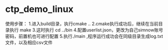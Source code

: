 # ctp_demo_linux
使用步骤：
1.进入build目录，执行cmake ..
2.cmake执行成功后，继续在当前目录执行 make
3.这时执行 cd ../bin
4.配置userlist.json，更改为自己simnow账号密码，前置机也可进行配置
5.执行./main ,程序运行成功会在同级目录生成log.txt文件，以及相应csv文件
